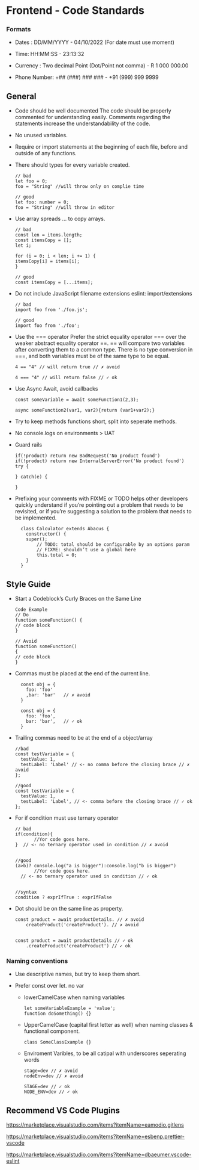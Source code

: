 # Frontend - Code Standards

### Formats

- Dates : DD/MM/YYYY - 04/10/2022 (For date must use moment)

- Time: HH:MM:SS - 23:13:32

- Currency : Two decimal Point (Dot/Point not comma) - R 1 000 000.00

- Phone Number: +## (###) ### ### - +91 (999) 999 9999

## General

- Code should be well documented
  The code should be properly commented for understanding easily. Comments regarding the statements increase the understandability of the code.

- No unused variables.


- Require or import statements at the beginning of each file, before and outside of any functions.

- There should types for every variable created.

  ```
  // bad
  let foo = 0;
  foo = "String" //will throw only on complie time

  // good
  let foo: number = 0;
  foo = "String" //will throw in editor
  ```

- Use array spreads ... to copy arrays.

  ```
  // bad
  const len = items.length;
  const itemsCopy = [];
  let i;

  for (i = 0; i < len; i += 1) {
  itemsCopy[i] = items[i];
  }

  // good
  const itemsCopy = [...items];
  ```

- Do not include JavaScript filename extensions eslint: import/extensions

  ```
  // bad
  import foo from './foo.js';

  // good
  import foo from './foo';
  ```

- Use the === operator
  Prefer the strict equality operator === over the weaker abstract equality operator ==. == will compare two variables after converting them to a common type. There is no type conversion in ===, and both variables must be of the same type to be equal.

  ```
  4 == "4" // will return true // ✗ avoid

  4 === "4" // will return false // ✓ ok

  ```

- Use Async Await, avoid callbacks

  ```
  const someVariable = await someFunction1(2,3);

  async someFunction2(var1, var2){return (var1+var2);}

  ```

- Try to keep methods functions short, split into seperate methods.

- No console.logs on environments > UAT

- Guard rails

    ```
    if(!product) return new BadRequest('No product found')
    if(!product) return new InternalServerError('No product found')
    try {

    } catch(e) {

    }

    ```

- Prefixing your comments with FIXME or TODO helps other developers quickly understand if you’re pointing out a problem that needs to be revisited, or if you’re suggesting a solution to the problem that needs to be implemented.

  ```
    class Calculator extends Abacus {
      constructor() {
      super();
          // TODO: total should be configurable by an options param
          // FIXME: shouldn’t use a global here
          this.total = 0;
      }
    }

  ```


## Style Guide

- Start a Codeblock’s Curly Braces on the Same Line
  ```
  Code Example
  // Do
  function someFunction() {
  // code block
  }

  // Avoid
  function someFunction()
  {
  // code block
  }
  ```
- Commas must be placed at the end of the current line.

  ```
    const obj = {
      foo: 'foo'
      ,bar: 'bar'   // ✗ avoid
    }

    const obj = {
      foo: 'foo',
      bar: 'bar',   // ✓ ok
    }
  ```

- Trailing commas need to be at the end of a object/array

  ```
  //bad
  const testVariable = {
    testValue: 1,
    testLabel: 'Label' // <- no comma before the closing brace // ✗ avoid
  };

  //good
  const testVariable = {
    testValue: 1,
    testLabel: 'Label', // <- comma before the closing brace // ✓ ok
  };
  ```

- For if condition must use ternary operator

    ```
    // bad
    if(condition){
           //Yor code goes here.
    }  // <- no ternary operator used in condition // ✗ avoid


    //good
    (a>b)? console.log("a is bigger"):console.log("b is bigger")
           //Yor code goes here.
      // <- no ternary operator used in condition // ✓ ok


    //syntax
    condition ? exprIfTrue : exprIfFalse

    ```


- Dot should be on the same line as property.

  ```
  const product = await productDetails. // ✗ avoid
      createProduct('createProduct'). // ✗ avoid


  const product = await productDetails // ✓ ok
      .createProduct('createProduct') // ✓ ok

  ```



### Naming conventions

- Use descriptive names, but try to keep them short.
- Prefer const over let. no var

  - lowerCamelCase when naming variables
    ```
    let someVariableExample = 'value';
    function doSomething() {}
    ```
  - UpperCamelCase (capital first letter as well) when naming classes & functional component.
    ```
    class SomeClassExample {}
    ```

  - Enviroment Varibles, to be all catipal with underscores seperating words
    ```
    stage=dev // ✗ avoid
    nodeEnv=dev // ✗ avoid

    STAGE=dev // ✓ ok
    NODE_ENV=dev // ✓ ok
    ```

## Recommend VS Code Plugins

https://marketplace.visualstudio.com/items?itemName=eamodio.gitlens

https://marketplace.visualstudio.com/items?itemName=esbenp.prettier-vscode

https://marketplace.visualstudio.com/items?itemName=dbaeumer.vscode-eslint
